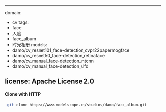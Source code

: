 
---
domain:
- cv
tags:
- face
- 人脸
- face_album
- 时光相册
models:
- damo/cv_resnet101_face-detection_cvpr22papermogface
- damo/cv_resnet50_face-detection_retinaface
- damo/cv_manual_face-detection_mtcnn
- damo/cv_manual_face-detection_ulfd

license: Apache License 2.0
---
#### Clone with HTTP
```bash
 git clone https://www.modelscope.cn/studios/damo/face_album.git
```